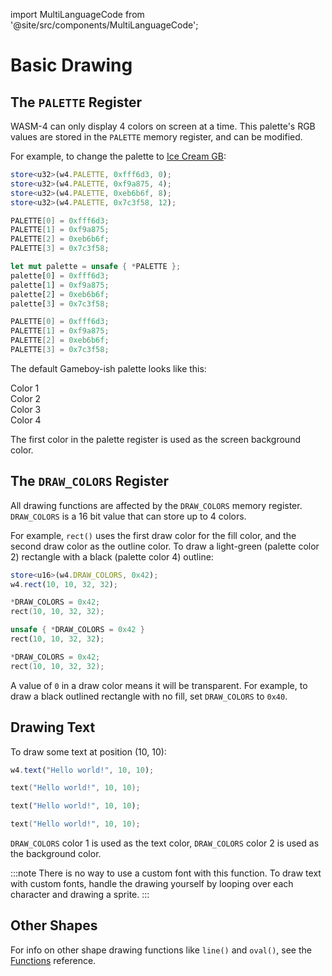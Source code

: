 import MultiLanguageCode from '@site/src/components/MultiLanguageCode';

# Basic Drawing

## The `PALETTE` Register

WASM-4 can only display 4 colors on screen at a time. This palette's RGB values are stored in the `PALETTE` memory register, and can be modified.

For example, to change the palette to [Ice Cream GB](https://lospec.com/palette-list/ice-cream-gb):

<MultiLanguageCode>

```typescript
store<u32>(w4.PALETTE, 0xfff6d3, 0);
store<u32>(w4.PALETTE, 0xf9a875, 4);
store<u32>(w4.PALETTE, 0xeb6b6f, 8);
store<u32>(w4.PALETTE, 0x7c3f58, 12);
```

```c
PALETTE[0] = 0xfff6d3;
PALETTE[1] = 0xf9a875;
PALETTE[2] = 0xeb6b6f;
PALETTE[3] = 0x7c3f58;
```

```rust
let mut palette = unsafe { *PALETTE };
palette[0] = 0xfff6d3;
palette[1] = 0xf9a875;
palette[2] = 0xeb6b6f;
palette[3] = 0x7c3f58;
```

```go
PALETTE[0] = 0xfff6d3;
PALETTE[1] = 0xf9a875;
PALETTE[2] = 0xeb6b6f;
PALETTE[3] = 0x7c3f58;
```

</MultiLanguageCode>

The default Gameboy-ish palette looks like this:

<div className="row row--no-gutters">
    <div className="col col--2" style={{padding: "1.5rem", background: "#e0f8cf", color: "#000"}}>Color 1</div>
    <div className="col col--2" style={{padding: "1.5rem", background: "#86c06c", color: "#000"}}>Color 2</div>
    <div className="col col--2" style={{padding: "1.5rem", background: "#306850", color: "#fff"}}>Color 3</div>
    <div className="col col--2" style={{padding: "1.5rem", background: "#071821", color: "#fff"}}>Color 4</div>
</div>

The first color in the palette register is used as the screen background color.

## The `DRAW_COLORS` Register

All drawing functions are affected by the `DRAW_COLORS` memory register. `DRAW_COLORS` is a 16 bit value that can store up to 4 colors.

For example, `rect()` uses the first draw color for the fill color, and the
second draw color as the outline color. To draw a light-green (palette color 2)
rectangle with a black (palette color 4) outline:

<MultiLanguageCode>

```typescript
store<u16>(w4.DRAW_COLORS, 0x42);
w4.rect(10, 10, 32, 32);
```

```c
*DRAW_COLORS = 0x42;
rect(10, 10, 32, 32);
```

```rust
unsafe { *DRAW_COLORS = 0x42 }
rect(10, 10, 32, 32);
```

```go
*DRAW_COLORS = 0x42;
rect(10, 10, 32, 32);
```

</MultiLanguageCode>

A value of `0` in a draw color means it will be transparent. For example, to
draw a black outlined rectangle with no fill, set `DRAW_COLORS` to `0x40`.

## Drawing Text

To draw some text at position (10, 10):

<MultiLanguageCode>

```typescript
w4.text("Hello world!", 10, 10);
```

```c
text("Hello world!", 10, 10);
```

```rust
text("Hello world!", 10, 10);
```

```go
text("Hello world!", 10, 10);
```

</MultiLanguageCode>

`DRAW_COLORS` color 1 is used as the text color, `DRAW_COLORS` color 2 is used as the background color.

:::note
There is no way to use a custom font with this function. To draw text with
custom fonts, handle the drawing yourself by looping over each character and
drawing a sprite.
:::

## Other Shapes

For info on other shape drawing functions like `line()` and `oval()`, see the [Functions](/docs/reference/functions) reference.
